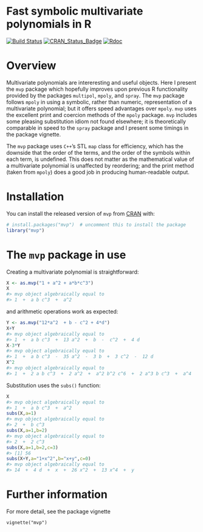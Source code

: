 Fast symbolic multivariate polynomials in R
================

<!-- README.md is generated from README.Rmd. Please edit that file -->

<!-- badges: start -->

[![Build
Status](https://travis-ci.org/RobinHankin/mvp.svg?branch=master)](https://travis-ci.org/RobinHankin/mvp)
[![CRAN\_Status\_Badge](https://www.r-pkg.org/badges/version/mvp)](https://cran.r-project.org/package=mvp)
[![Rdoc](http://www.rdocumentation.org/badges/version/mvp)](http://www.rdocumentation.org/packages/mvp)
<!-- badges: end -->

# Overview

Multivariate polynomials are intereresting and useful objects. Here I
present the `mvp` package which hopefully improves upon previous R
functionality provided by the packages `multipol`, `mpoly`, and `spray`.
The `mvp` package follows `mpoly` in using a symbolic, rather than
numeric, representation of a multivariate polynomial; but it offers
speed advantages over `mpoly`. `mvp` uses the excellent print and
coercion methods of the `mpoly` package. `mvp` includes some pleasing
substitution idiom not found elsewhere; it is theoretically comparable
in speed to the `spray` package and I present some timings in the
package vignette.

The `mvp` package uses `C++`’s STL `map` class for efficiency, which has
the downside that the order of the terms, and the order of the symbols
within each term, is undefined. This does not matter as the mathematical
value of a multivariate polynomial is unaffected by reordering; and the
print method (taken from `mpoly`) does a good job in producing
human-readable output.

# Installation

You can install the released version of `mvp` from
[CRAN](https://CRAN.R-project.org) with:

``` r
# install.packages("mvp")  # uncomment this to install the package
library("mvp")
```

# The `mvp` package in use

Creating a multivariate polynomial is straightforward:

``` r
X <- as.mvp("1 + a^2 + a*b*c^3")
X
#> mvp object algebraically equal to
#> 1  +  a b c^3  +  a^2
```

and arithmetic operations work as expected:

``` r
Y <- as.mvp("12*a^2  + b - c^2 + 4*d")
X+Y
#> mvp object algebraically equal to
#> 1  +  a b c^3  +  13 a^2  +  b  -  c^2  +  4 d
X-3*Y
#> mvp object algebraically equal to
#> 1  +  a b c^3  -  35 a^2  -  3 b  +  3 c^2  -  12 d
X^2
#> mvp object algebraically equal to
#> 1  +  2 a b c^3  +  2 a^2  +  a^2 b^2 c^6  +  2 a^3 b c^3  +  a^4
```

Substitution uses the `subs()` function:

``` r
X
#> mvp object algebraically equal to
#> 1  +  a b c^3  +  a^2
subs(X,a=1)
#> mvp object algebraically equal to
#> 2  +  b c^3
subs(X,a=1,b=2)
#> mvp object algebraically equal to
#> 2  +  2 c^3
subs(X,a=1,b=2,c=3)
#> [1] 56
subs(X+Y,a="1+x^2",b="x+y",c=0)
#> mvp object algebraically equal to
#> 14  +  4 d  +  x  +  26 x^2  +  13 x^4  +  y
```

# Further information

For more detail, see the package vignette

`vignette("mvp")`
